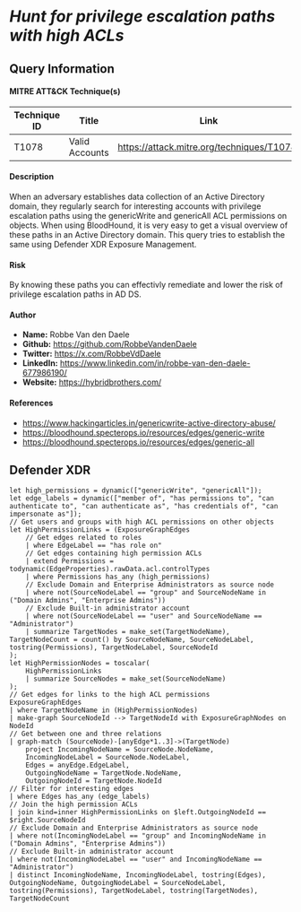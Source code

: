 # *Hunt for privilege escalation paths with high ACLs*

## Query Information

#### MITRE ATT&CK Technique(s)

| Technique ID | Title    | Link    |
| ---  | --- | --- |
| T1078 | Valid Accounts | https://attack.mitre.org/techniques/T1078/ |

#### Description
When an adversary establishes data collection of an Active Directory domain, they regularly search for interesting accounts with privilege escalation paths using the genericWrite and genericAll ACL permissions on objects. When using BloodHound, it is very easy to get a visual overview of these paths in an Active Directory domain. This query tries to establish the same using Defender XDR Exposure Management. 

#### Risk
By knowing these paths you can effectivly remediate and lower the risk of privilege escalation paths in AD DS. 

#### Author <Optional>
- **Name:** Robbe Van den Daele
- **Github:** https://github.com/RobbeVandenDaele
- **Twitter:** https://x.com/RobbeVdDaele
- **LinkedIn:** https://www.linkedin.com/in/robbe-van-den-daele-677986190/
- **Website:** https://hybridbrothers.com/

#### References
- https://www.hackingarticles.in/genericwrite-active-directory-abuse/
- https://bloodhound.specterops.io/resources/edges/generic-write
- https://bloodhound.specterops.io/resources/edges/generic-all

## Defender XDR
```KQL
let high_permissions = dynamic(["genericWrite", "genericAll"]);
let edge_labels = dynamic(["member of", "has permissions to", "can authenticate to", "can authenticate as", "has credentials of", "can impersonate as"]);
// Get users and groups with high ACL permissions on other objects
let HighPermissionLinks = (ExposureGraphEdges
    // Get edges related to roles
    | where EdgeLabel == "has role on"
    // Get edges containing high permission ACLs
    | extend Permissions = todynamic(EdgeProperties).rawData.acl.controlTypes
    | where Permissions has_any (high_permissions)
    // Exclude Domain and Enterprise Administrators as source node
    | where not(SourceNodeLabel == "group" and SourceNodeName in ("Domain Admins", "Enterprise Admins"))
    // Exclude Built-in administrator account
    | where not(SourceNodeLabel == "user" and SourceNodeName == "Administrator")
    | summarize TargetNodes = make_set(TargetNodeName), TargetNodeCount = count() by SourceNodeName, SourceNodeLabel, tostring(Permissions), TargetNodeLabel, SourceNodeId
);
let HighPermissionNodes = toscalar(
    HighPermissionLinks
    | summarize SourceNodes = make_set(SourceNodeName)
);
// Get edges for links to the high ACL permissions
ExposureGraphEdges
| where TargetNodeName in (HighPermissionNodes)
| make-graph SourceNodeId --> TargetNodeId with ExposureGraphNodes on NodeId
// Get between one and three relations
| graph-match (SourceNode)-[anyEdge*1..3]->(TargetNode)
    project IncomingNodeName = SourceNode.NodeName, 
    IncomingNodeLabel = SourceNode.NodeLabel,
    Edges = anyEdge.EdgeLabel, 
    OutgoingNodeName = TargetNode.NodeName,
    OutgoingNodeId = TargetNode.NodeId
// Filter for interesting edges
| where Edges has_any (edge_labels)
// Join the high permission ACLs
| join kind=inner HighPermissionLinks on $left.OutgoingNodeId == $right.SourceNodeId
// Exclude Domain and Enterprise Administrators as source node
| where not(IncomingNodeLabel == "group" and IncomingNodeName in ("Domain Admins", "Enterprise Admins"))
// Exclude Built-in administrator account
| where not(IncomingNodeLabel == "user" and IncomingNodeName == "Administrator")
| distinct IncomingNodeName, IncomingNodeLabel, tostring(Edges), OutgoingNodeName, OutgoingNodeLabel = SourceNodeLabel, tostring(Permissions), TargetNodeLabel, tostring(TargetNodes), TargetNodeCount
```